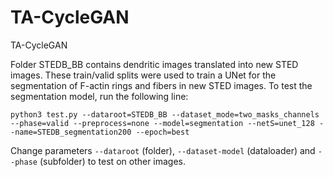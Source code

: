 # TA-CycleGAN
TA-CycleGAN

Folder STEDB_BB contains dendritic images translated into new STED images. These train/valid splits were used to train a UNet for the segmentation of F-actin rings and fibers in new STED images. To test the segmentation model, run the following line:

```
python3 test.py --dataroot=STEDB_BB --dataset_mode=two_masks_channels --phase=valid --preprocess=none --model=segmentation --netS=unet_128 --name=STEDB_segmentation200 --epoch=best
```

Change parameters ```--dataroot``` (folder), ```--dataset-model``` (dataloader) and ```--phase``` (subfolder) to test on other images.

